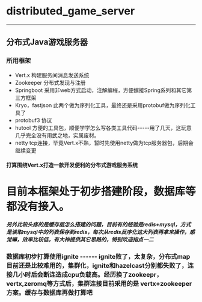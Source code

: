 # distributed_game_server

-----

## 分布式Java游戏服务器

### 所用框架
- Vert.x       构建服务间消息发送系统
- Zookeeper       分布式发现与注册
- Springboot       采用非web方式启动，注解编程，方便嫁接Spring系列和其它第三方框架
- Kryo，fastjson       此两个做为序列化工具，最终还是采用protobuf做为序列化工具了
- protobuf3       协议
- hutool       方便的工具包，顺便学学怎么写各类工具代码-----用了几天，这玩意几乎完全没有用武之地，实属废材。
- netty       tcp连接，毕竟Vert.x不熟，暂时先使用netty做为tcp服务器包，后期会继续变更

#### 打算围绕Vert.x打造一款开发便利的分布式游戏服务系统

# 目前本框架处于初步搭建阶段，数据库等都没有接入。


***另外比较头疼的是缓存层怎么搭建的问题，目前有的经验是redis+mysql，方式是读取mysql中的列表保存到redis，每次从redis反序化这大列表再拿来操作，感觉嘛，效率比较低，有大神提供其它思路的，特别欢迎指点一二***

### 数据库初步打算使用ignite ------ ignite败了，太复杂，分布式map目前还是比较难用的，集群化，ignite和hazelcast分别都失败了，连接几小时后会断连造成cpu负载高。经历换了zookeepr，vertx,zeromq等方式后，集群连接目前采用的是 vertx+zookeeper方案。缓存与数据库再做打算吧
